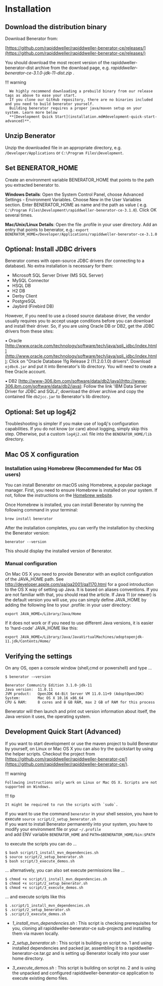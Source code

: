 # Installation

## Download the distribution binary

Download Benerator from: 

[https://github.com/rapiddweller/rapiddweller-benerator-ce/releases/](https://github.com/rapiddweller/rapiddweller-benerator-ce/releases/)

You should download the most recent version of the rapiddweller-benerator-dist archive from the download page, e.g.
_rapiddweller-benerator-ce-3.1.0-jdk-11-dist.zip_ .

!!! warning

      We highly recommend downloading a prebuild binary from our release tags as above to ease your start. 
      If you clone our GitHub repository, there are no binaries included and you need to build benerator yourself. 
      Building benerator requires a proper java/maven setup on your system. Learn more below 
      **[Development Quick Start](installation.md#development-quick-start-advanced)**.

## Unzip Benerator

Unzip the downloaded file in an appropriate directory, e.g. `/Developer/Applications` or `C:\Program Files\Development`.

## Set BENERATOR_HOME

Create an environment variable BENERATOR_HOME that points to the path you extracted benerator to.

**Windows Details**: Open the System Control Panel, choose Advanced Settings - Environment Variables. Choose New in the
User Variables section. Enter BENERATOR_HOME as name and the path as value (
e.g. `C:\Program Files\Development\rapiddweller-benerator-ce-3.1.0`). Click OK several times.

**Mac/Unix/Linux Details**: Open the file .profile in your user directory. Add an entry that points to benerator, e.g.:
`export BENERATOR_HOME=/Developer/Applications/rapiddweller-benerator-ce-3.1.0`

## Optional: Install JDBC drivers

Benerator comes with open-source JDBC drivers (for connecting to a database). No extra installation is necessary for
them:

- Microsoft SQL Server Driver (MS SQL Server)
- MySQL Connector
- HSQL DB
- H2 DB
- Derby Client
- PostgreSQL
- Jaybird (Firebird DB)

However, if you need to use a closed source database driver, the vendor usually requires you to accept usage conditions before you can download and
install their driver. So, if you are using Oracle DB or DB2, get the JDBC drivers from these sites:

• Oracle [http://www.oracle.com/technology/software/tech/java/sqlj_jdbc/index.html](http://www.oracle.com/technology/software/tech/java/sqlj_jdbc/index.html): Click on "Oracle Database 11g Release 2 (11.2.0.1.0) drivers".
Download `ojdbc6.jar` and put it into Benerator's lib directory. You will need to create a free Oracle account.

• DB2 [http://www-306.ibm.com/software/data/db2/java](http://www-306.ibm.com/software/data/db2/java): Follow the link 'IBM Data Server Driver for JDBC and SQLJ', download the driver archive and
copy the contained file `db2jcc.jar` to Benerator's lib directory.

## Optional: Set up log4j2

Troubleshooting is simpler if you make use of log4j's configuration capabilities. If you do not know (or care) about logging, simply skip this step.
Otherwise, put a custom `log4j2.xml` file into the `BENERATOR_HOME/lib` directory.

## Mac OS X configuration

### Installation using Homebrew (Recommended for Mac OS users)

You can install Benerator on macOS using Homebrew, a popular package manager. First, you need to ensure Homebrew is installed on your system. If not, follow the instructions on the [Homebrew website](https://brew.sh/).

Once Homebrew is installed, you can install Benerator by running the following command in your terminal:

```shell
brew install benerator
```

After the installation completes, you can verify the installation by checking the Benerator version:

```shell
benerator --version
```

This should display the installed version of Benerator.

### Manual configuration

On Mac OS X you need to provide Benerator with an explicit configuration of the JAVA_HOME path. See http://developer.apple.com/qa/qa2001/qa1170.html
for a good introduction to the OS X way of setting up Java. It is based on aliases conventions. If you are not familiar with that, you should read the
article. If Java 11 (or newer) is the default version you will use, you can simply define JAVA_HOME by adding the following line to your .profile: in
your user directory:

```shell
export JAVA_HOME=/Library/Java/Home
```

If it does not work or if you need to use different Java versions, it is easier to 'hard-code' JAVA_HOME like this:

```shell
export JAVA_HOME=/Library/Java/JavaVirtualMachines/adoptopenjdk-11.jdk/Contents/Home/ 
```

## Verifying the settings

On any OS, open a console window (shell,cmd or powershell) and type ...

<div class="termy">

```shell
$ benerator -–version

Benerator Community Edition 3.1.0-jdk-11
Java version:  11.0.11
JVM product:   OpenJDK 64-Bit Server VM 11.0.11+9 (AdoptOpenJDK)
System:        Mac OS X 10.16 x86_64
CPU & RAM:     8 cores and 8 GB RAM, max 2 GB of RAM for this process
```
</div>

Benerator will then launch and print out version information about itself,
the Java version it uses, the operating system.

## Development Quick Start (Advanced)

If you want to start development or use the maven project to build Benerator by yourself,
on Linux or Mac OS X you can also try the quickstart by using the helper scripts. 
Checkout the project from [https://github.com/rapiddweller/rapiddweller-benerator-ce/](https://github.com/rapiddweller/rapiddweller-benerator-ce/).

!!! warning

    Following instructions only work on Linux or Mac OS X. Scripts are not supported on Windows.

!!! tip

    It might be required to run the scripts with `sudo`.

If you want to use the command `benerator` in your shell session, you have to execute `source script/2_setup_benerator.sh`  
If you want to install Benerator permanently into your system, you have to modify your environment file or your `~/.profile`  
and add ENV variable `BENERATOR_HOME` and `PATH=$BENERATOR_HOME/bin:$PATH`

to execute the scripts you can do ...

```term
$ bash script/1_install_mvn_dependencies.sh
$ source script/2_setup_benerator.sh
$ bash script/3_execute_demos.sh
```


... alternatively, you can also set execute permissions like ...

```term
$ chmod +x script/1_install_mvn_dependencies.sh
$ chmod +x script/2_setup_benerator.sh
$ chmod +x script/3_execute_demos.sh
```

... and execute scripts like this

```term
$ .script/1_install_mvn_dependencies.sh
$ .script/2_setup_benerator.sh
$ .script/3_execute_demos.sh
```

- _1_install_mvn_dependencies.sh_ : This script is checking prerequisites for you, 
  cloning all rapiddweller-benerator-ce sub-projects and installing them via maven locally.

- _2_setup_benerator.sh_ : This script is building on script no. 1 and using installed dependencies and packed jar, assembling it to a
  rapiddweller-benerator-ce.tar.gz and is setting up Benerator locally into your user home directory.

- _3_execute_demos.sh_ : This script is building on script no. 2 and is using the unpacked and configured 
   rapiddweller-benerator-ce application to execute existing demo files.